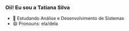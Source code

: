 ### Oii! Eu sou a Tatiana Silva

- 🌱 Estudando Análise e Desenvolvimento de Sistemas
- 😄 Pronouns: ela/dela
